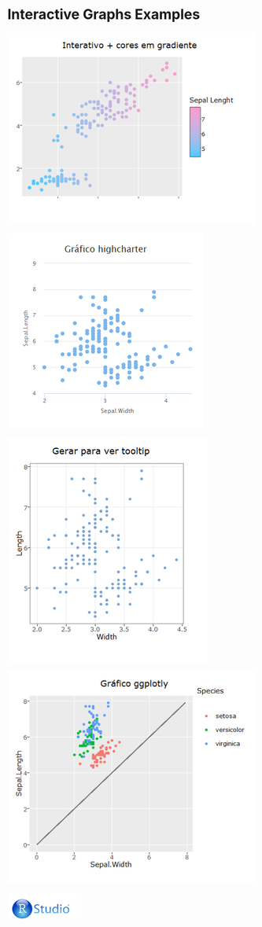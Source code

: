 # Interactive Graphs Examples

![](Rplot4_2.png)

![](Rplot1.png)

![](Rplot5.png)

![](Rplot3.png)

<img src="foto_R_Studio.png" width="150">
